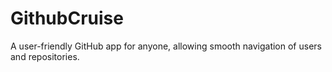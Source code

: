 # GithubCruise
 A user-friendly GitHub app for anyone, allowing smooth navigation of users and repositories.
